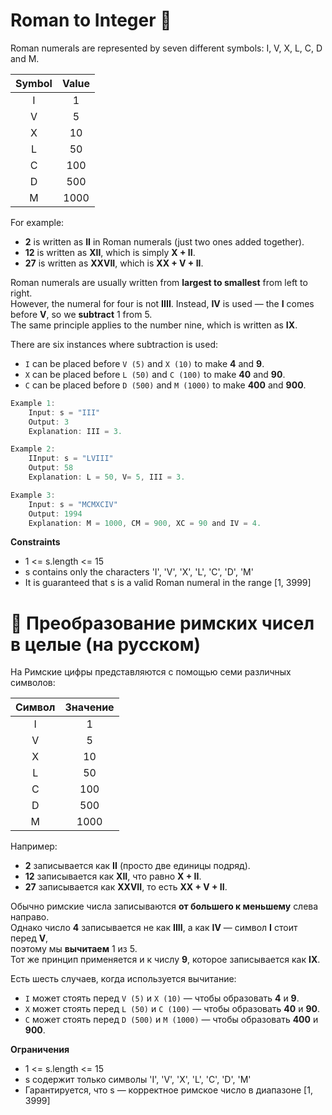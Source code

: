 # Roman to Integer 🧩

Roman numerals are represented by seven different symbols: I, V, X, L, C, D and M.

| Symbol | Value |
|:------:|:------:|
| I | 1 |
| V | 5 |
| X | 10 |
| L | 50 |
| C | 100 |
| D | 500 |
| M | 1000 |

For example:
- **2** is written as **II** in Roman numerals (just two ones added together).
- **12** is written as **XII**, which is simply **X + II**.
- **27** is written as **XXVII**, which is **XX + V + II**.

Roman numerals are usually written from **largest to smallest** from left to right.  
However, the numeral for four is not **IIII**. Instead, **IV** is used — the **I** comes before **V**, so we **subtract** 1 from 5.  
The same principle applies to the number nine, which is written as **IX**.

There are six instances where subtraction is used:

- `I` can be placed before `V (5)` and `X (10)` to make **4** and **9**.
- `X` can be placed before `L (50)` and `C (100)` to make **40** and **90**.
- `C` can be placed before `D (500)` and `M (1000)` to make **400** and **900**.



```java
Example 1:
    Input: s = "III"
    Output: 3
    Explanation: III = 3.
```

```java
Example 2:
    IInput: s = "LVIII"
    Output: 58
    Explanation: L = 50, V= 5, III = 3.
```

```java
Example 3:
    Input: s = "MCMXCIV"
    Output: 1994
    Explanation: M = 1000, CM = 900, XC = 90 and IV = 4.
```

**Constraints**
- 1 <= s.length <= 15
- s contains only the characters 'I', 'V', 'X', 'L', 'C', 'D', 'M'
- It is guaranteed that s is a valid Roman numeral in the range [1, 3999]


# 🧩 Преобразование римских чисел в целые (на русском)

На Римские цифры представляются с помощью семи различных символов:

| Символ | Значение |
|:------:|:---------:|
| I | 1 |
| V | 5 |
| X | 10 |
| L | 50 |
| C | 100 |
| D | 500 |
| M | 1000 |


Например:
- **2** записывается как **II** (просто две единицы подряд).
- **12** записывается как **XII**, что равно **X + II**.
- **27** записывается как **XXVII**, то есть **XX + V + II**.

Обычно римские числа записываются **от большего к меньшему** слева направо.  
Однако число **4** записывается не как **IIII**, а как **IV** — символ **I** стоит перед **V**,  
поэтому мы **вычитаем** 1 из 5.  
Тот же принцип применяется и к числу **9**, которое записывается как **IX**.

Есть шесть случаев, когда используется вычитание:

- `I` может стоять перед `V (5)` и `X (10)` — чтобы образовать **4** и **9**.
- `X` может стоять перед `L (50)` и `C (100)` — чтобы образовать **40** и **90**.
- `C` может стоять перед `D (500)` и `M (1000)` — чтобы образовать **400** и **900**.  

**Ограничения**
- 1 <= s.length <= 15
- s содержит только символы 'I', 'V', 'X', 'L', 'C', 'D', 'M'
- Гарантируется, что s — корректное римское число в диапазоне [1, 3999]